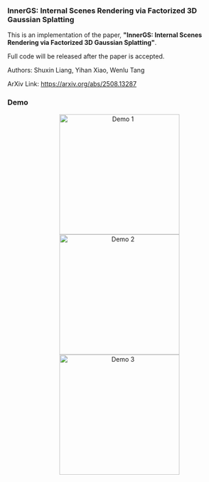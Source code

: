 ### **InnerGS: Internal Scenes Rendering via Factorized 3D Gaussian Splatting**

This is an implementation of the paper, **"InnerGS: Internal Scenes Rendering via Factorized 3D Gaussian Splatting"**. 

Full code will be released after the paper is accepted.

Authors: Shuxin Liang, Yihan Xiao, Wenlu Tang

ArXiv Link: https://arxiv.org/abs/2508.13287

### Demo

<div align="center">
  <img src="asset/demo1.gif" width="270" alt="Demo 1">
  <img src="asset/demo2.gif" width="270" alt="Demo 2">
  <img src="asset/demo3.gif" width="270" alt="Demo 3">
</div>
